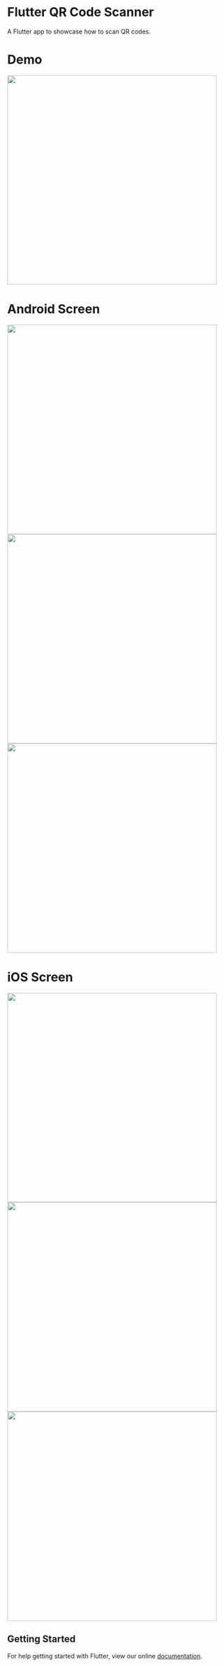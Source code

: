# Flutter QR Code Scanner
A Flutter app to showcase how to scan QR codes.


# Demo
<img height="480px" src="https://github.com/flutter-devs/flutter_qr_code_scanner/blob/master/screens/demo.gif">



# Android Screen
<img height="480px" src="https://github.com/flutter-devs/flutter_qr_code_scanner/blob/master/screens/android1.jpg"> <img height="480px" src="https://github.com/flutter-devs/flutter_qr_code_scanner/blob/master/screens/android2.jpg"> <img height="480px" src="https://github.com/flutter-devs/flutter_qr_code_scanner/blob/master/screens/android3.jpg"> 


# iOS Screen
<img height="480px" src="https://github.com/flutter-devs/flutter_qr_code_scanner/blob/master/screens/iphone1.jpg"> <img height="480px" src="https://github.com/flutter-devs/flutter_qr_code_scanner/blob/master/screens/iphone2.jpg"> <img height="480px" src="https://github.com/flutter-devs/flutter_qr_code_scanner/blob/master/screens/iphone3.jpg">



## Getting Started

For help getting started with Flutter, view our online
[documentation](https://flutter.io/).
